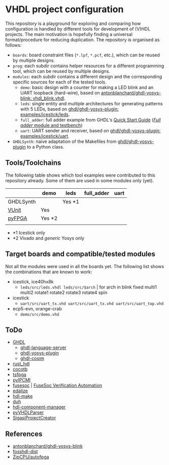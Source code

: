 # VHDL project configuration

This repository is a playground for exploring and comparing how configuration is handled by different tools for development of (V)HDL projects. The main motivation is hopefully finding a universal format/procedure for reducing duplication. The repository is organised as follows:

- `boards`: board constraint files (`*.lpf`, `*.pcf`, etc.), which can be reused by multiple designs.
- `prog`: each subdir contains helper resources for a different programming tool, which can be reused by multiple designs.
- `modules`: each subdir contains a different design and the corresponding specific sources for each of the tested tools.
  - `demo`: basic design with a counter for making a LED blink and an UART loopback (hard-wire), based on [antonblanchard/ghdl-yosys-blink: vhdl_blink.vhdl](https://github.com/antonblanchard/ghdl-yosys-blink).
  - `leds`: single entity and multiple architectures for generating patterns with 5 LEDs, based on [ghdl/ghdl-yosys-plugin: examples/icestick/leds](https://github.com/ghdl/ghdl-yosys-plugin/tree/master/examples/icestick/leds).
  - `full_adder`: full adder example from GHDL's [Quick Start Guide](https://ghdl.github.io/ghdl/quick_start/README.html) ([*Full adder* module and testbench](https://ghdl.github.io/ghdl/quick_start/adder/README.html))
  - `uart`: UART sender and receiver, based on [ghdl/ghdl-yosys-plugin: examples/icestick/uart](https://github.com/ghdl/ghdl-yosys-plugin/tree/master/examples/icestick/uart).
- `GHDLSynth`: naive adaptation of the Makefiles from [ghdl/ghdl-yosys-plugin](https://github.com/ghdl/ghdl-yosys-plugin) to a Python class.

## Tools/Toolchains

The following table shows which tool examples were contributed to this repository already. Some of them are used in some modules only (yet).

|   | demo | leds | full_adder | uart |
|---|---|---|---|---|
| GHDLSynth | | Yes *1 | | |
| [VUnit](https://github.com/VUnit/vunit) | Yes | | | |
| [pyFPGA](https://gitlab.com/rodrigomelo9/pyfpga) | Yes *2 | | | |
| | | | | |

- *1 Icestick only
- *2 Vivado and *generic* Yosys only

## Target boards and compatible/tested modules

Not all the modules were used in all the boards yet. The following list shows the combinations that are known to work:

- icestick, ice40hx8k
  - `leds/src/leds.vhdl leds/src/$arch` | for arch in blink fixed multi1 multi2 rotate1 rotate2 rotate3 rotate4 spin
- icestick
  - `uart/src/uart_tx.vhd uart/src/uart_tx.vhd uart/src/uart_top.vhd`
- ecp5-evn, orange-crab
  - `demo/src/demo.vhd`

## ToDo

- [GHDL](https://github.com/ghdl/ghdl)
  - [ghdl-language-server](https://github.com/ghdl/ghdl-language-server)
  - [ghdl-yosys-plugin](https://github.com/ghdl/ghdl-yosys-plugin)
  - [ghdl-cosim](https://github.com/ghdl/ghdl-cosim)
- [rust_hdl](https://github.com/kraigher/rust_hdl)
- [cocotb](https://github.com/cocotb/cocotb)
- [tsfpga](https://gitlab.com/truestream/tsfpga/tree/master)
- [pyIPCMI](https://github.com/Paebbels/pyIPCMI)
- [fusesoc](https://github.com/olofk/fusesoc) | [FuseSoc Verification Automation](https://github.com/m-kru/fsva)
- [edalize](https://github.com/olofk/edalize)
- [hdl-make](https://ohwr.org/projects/hdl-make)
- [duh](https://github.com/sifive/duh)
- [hdl-component-manager](https://github.com/jeremiah-c-leary/hdl-component-manager)
- [pyVHDLParser](https://github.com/Paebbels/pyVHDLParser)
- [SigasiProjectCreator](https://github.com/sigasi/SigasiProjectCreator)

## References

- [antonblanchard/ghdl-yosys-blink](https://github.com/antonblanchard/ghdl-yosys-blink)
- [fosshdl-dist](https://github.com/hipolitoguzman/fosshdl-dist/blob/master/Makefile)
- [ZipCPU/autofpga](https://github.com/ZipCPU/autofpga)

